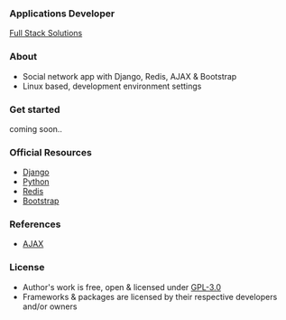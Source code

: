 ### Applications Developer
[Full Stack Solutions](https://github.com/applicationsdev?tab=repositories)

### About
- Social network app with Django, Redis, AJAX & Bootstrap
- Linux based, development environment settings

### Get started
coming soon..

### Official Resources
- [Django](https://www.djangoproject.com/)
- [Python](https://www.python.org/)
- [Redis](https://redis.io/)
- [Bootstrap](http://getbootstrap.com/)

### References
- [AJAX](https://developer.mozilla.org/en-US/docs/Web/Guide/AJAX/Getting_Started)

### License
- Author's work is free, open & licensed under [GPL-3.0](https://www.gnu.org/licenses/gpl-3.0.html)
- Frameworks & packages are licensed by their respective developers and/or owners
